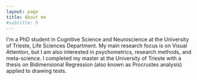 ```yaml
---
layout: page
title: About me
#subtitle: h
---
```


I'm a PhD student in Cognitive Science and Neuroscience at the University of Trieste, Life Sciences Department. My main research focus is on Visual Attention, but I am also interested in psychometrics, research methods, and meta-science. I completed my master at the University of Trieste with a thesis on Bidimensional Regression (also known as Procrustes analysis) applied to drawing tests.
